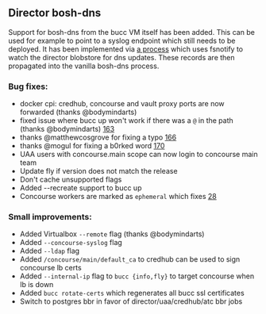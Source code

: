 ## Director bosh-dns
Support for bosh-dns from the bucc VM itself has been added.
This can be used for example to point to a syslog endpoint which still needs to be deployed.
It has been implemented via [a process](https://github.com/starkandwayne/director-bosh-dns-release) which uses fsnotify to watch the director blobstore for dns updates.
These records are then propagated into the vanilla bosh-dns process.

### Bug fixes:
- docker cpi: credhub, concourse and vault proxy ports are now forwarded (thanks @bodymindarts)
- fixed issue where bucc up won't work if there was a `@` in the path (thanks @bodymindarts) [163](https://github.com/starkandwayne/bucc/pull/163)
- thanks @matthewcosgrove for fixing a typo [166](https://github.com/starkandwayne/bucc/pull/166)
- thanks @mogul for fixing a b0rked word [170](https://github.com/starkandwayne/bucc/pull/170)
- UAA users with concourse.main scope can now login to concourse main team
- Update fly if version does not match the release
- Don't cache unsupported flags
- Added --recreate support to bucc up
- Concourse workers are marked as `ephemeral` which fixes [28](https://github.com/starkandwayne/bucc/issues/28)

### Small improvements:
- Added Virtualbox `--remote` flag (thanks @bodymindarts)
- Added `--concourse-syslog` flag
- Added `--ldap` flag
- Added `/concourse/main/default_ca` to credhub can be used to sign concourse lb certs
- Added `--internal-ip` flag to `bucc {info,fly}` to target concourse when lb is down
- Added `bucc rotate-certs` which regenerates all bucc ssl certificates
- Switch to postgres bbr in favor of director/uaa/credhub/atc bbr jobs
